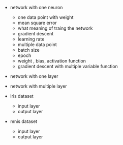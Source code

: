 - network with one neuron
	- one data point with weight
	- mean square error
	- what meaning of traing the network
	- gradient descent
	- learning rate
	- multiple data point
	- batch size
	- epoch
	- weight , bias, activation function
	- gradient descent with multiple variable function
	
- network with one layer


- network with multiple layer


- iris dataset
	- input layer
	- output layer


- mnis dataset
	- input layer
	- output layer